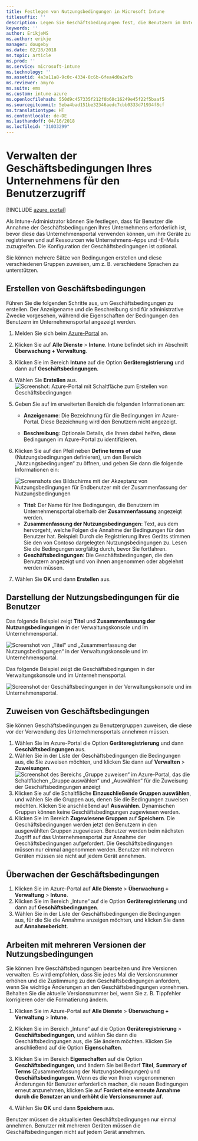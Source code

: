 ```yaml
---
title: Festlegen von Nutzungsbedingungen in Microsoft Intune
titlesuffix: ''
description: Legen Sie Geschäftsbedingungen fest, die Benutzern im Unternehmensportal für Intune angezeigt werden.
keywords: ''
author: ErikjeMS
ms.author: erikje
manager: dougeby
ms.date: 02/28/2018
ms.topic: article
ms.prod: ''
ms.service: microsoft-intune
ms.technology: ''
ms.assetid: 4a3a11a8-9c0c-4334-8c6b-6fea4d0a2efb
ms.reviewer: amyro
ms.suite: ems
ms.custom: intune-azure
ms.openlocfilehash: 550d9c457335f212f0b60c16249e45f22f5baaf5
ms.sourcegitcommit: 5eba4bad151be32346aedc7cbb0333d71934f8cf
ms.translationtype: HT
ms.contentlocale: de-DE
ms.lasthandoff: 04/16/2018
ms.locfileid: "31033299"
---
```

# <a name="manage-your-companys-terms-and-conditions-for-user-access"></a>Verwalten der Geschäftsbedingungen Ihres Unternehmens für den Benutzerzugriff

[!INCLUDE [azure_portal](./includes/azure_portal.md)]

Als Intune-Administrator können Sie festlegen, dass für Benutzer die Annahme der Geschäftsbedingungen Ihres Unternehmens erforderlich ist, bevor diese das Unternehmensportal verwenden können, um ihre Geräte zu registrieren und auf Ressourcen wie Unternehmens-Apps und -E-Mails zuzugreifen. Die Konfiguration der Geschäftsbedingungen ist optional.

Sie können mehrere Sätze von Bedingungen erstellen und diese verschiedenen Gruppen zuweisen, um z. B. verschiedene Sprachen zu unterstützen.

## <a name="create-terms-and-conditions"></a>Erstellen von Geschäftsbedingungen
Führen Sie die folgenden Schritte aus, um Geschäftsbedingungen zu erstellen. Der Anzeigename und die Beschreibung sind für administrative Zwecke vorgesehen, während die Eigenschaften der Bedingungen den Benutzern im Unternehmensportal angezeigt werden.

1. Melden Sie sich beim [Azure-Portal](https://portal.azure.com) an.
2. Klicken Sie auf **Alle Dienste** > **Intune**. Intune befindet sich im Abschnitt **Überwachung + Verwaltung**.
3. Klicken Sie im Bereich **Intune** auf die Option **Geräteregistrierung** und dann auf **Geschäftsbedingungen**.
2. Wählen Sie **Erstellen** aus.
![Screenshot: Azure-Portal mit Schaltfläche zum Erstellen von Geschäftsbedingungen](media/terms-create-terms.png)
3. Geben Sie auf im erweiterten Bereich die folgenden Informationen an:

   - **Anzeigename**: Die Bezeichnung für die Bedingungen im Azure-Portal. Diese Bezeichnung wird den Benutzern nicht angezeigt.

   - **Beschreibung**: Optionale Details, die Ihnen dabei helfen, diese Bedingungen im Azure-Portal zu identifizieren.

4. Klicken Sie auf den Pfeil neben **Define terms of use** (Nutzungsbedingungen definieren), um den Bereich „Nutzungsbedingungen“ zu öffnen, und geben Sie dann die folgende Informationen ein:

   ![Screenshots des Bildschirms mit der Akzeptanz von Nutzungsbedingungen für Endbenutzer mit der Zusammenfassung der Nutzungsbedingungen](./media/terms-summary-create.png)

   - **Titel**: Der Name für Ihre Bedingungen, die Benutzern im Unternehmensportal oberhalb der **Zusammenfassung** angezeigt werden.
   - **Zusammenfassung der Nutzungsbedingungen**: Text, aus dem hervorgeht, welche Folgen die Annahme der Bedingungen für den Benutzer hat. Beispiel: Durch die Registrierung Ihres Geräts stimmen Sie den von Contoso dargelegten Nutzungsbedingungen zu. Lesen Sie die Bedingungen sorgfältig durch, bevor Sie fortfahren.
   - **Geschäftsbedingungen**: Die Geschäftsbedingungen, die den Benutzern angezeigt und von ihnen angenommen oder abgelehnt werden müssen.

5. Wählen Sie **OK** und dann **Erstellen** aus.

## <a name="see-how-terms-are-displayed-to-your-users"></a>Darstellung der Nutzungsbedingungen für die Benutzer
Das folgende Beispiel zeigt **Titel** und **Zusammenfassung der Nutzungsbedingungen** in der Verwaltungskonsole und im Unternehmensportal.

![Screenshot von „Titel“ und „Zusammenfassung der Nutzungsbedingungen“ in der Verwaltungskonsole und im Unternehmensportal.](./media/terms-summary-terms.png)

Das folgende Beispiel zeigt die Geschäftsbedingungen in der Verwaltungskonsole und im Unternehmensportal.

![Screenshot der Geschäftsbedingungen in der Verwaltungskonsole und im Unternehmensportal.](./media/terms-properties-terms.png)

## <a name="assign-terms-and-conditions"></a>Zuweisen von Geschäftsbedingungen

Sie können Geschäftsbedingungen zu Benutzergruppen zuweisen, die diese vor der Verwendung des Unternehmensportals annehmen müssen.

1. Wählen Sie im Azure-Portal die Option **Geräteregistrierung** und dann **Geschäftsbedingungen** aus.
2. Wählen Sie in der Liste der Geschäftsbedingungen die Bedingungen aus, die Sie zuweisen möchten, und klicken Sie dann auf **Verwalten** > **Zuweisungen**.
![Screenshot des Bereichs „Gruppe zuweisen“ im Azure-Portal, das die Schaltflächen „Gruppe auswählen“ und „Auswählen“ für die Zuweisung der Geschäftsbedingungen anzeigt](media/terms-assign-groups.png)
3. Klicken Sie auf die Schaltfläche **Einzuschließende Gruppen auswählen**, und wählen Sie die Gruppen aus, denen Sie die Bedingungen zuweisen möchten. Klicken Sie anschließend auf **Auswählen**. Dynamischen Gruppen können keine Geschäftsbedingungen zugewiesen werden.
4. Klicken Sie im Bereich **Zugewiesene Gruppen** auf **Speichern**.  Die Geschäftsbedingungen werden jetzt den Benutzern in den ausgewählten Gruppen zugewiesen. Benutzer werden beim nächsten Zugriff auf das Unternehmensportal zur Annahme der Geschäftsbedingungen aufgefordert. Die Geschäftsbedingungen müssen nur einmal angenommen werden. Benutzer mit mehreren Geräten müssen sie nicht auf jedem Gerät annehmen.


## <a name="monitor-terms-and-conditions"></a>Überwachen der Geschäftsbedingungen

1. Klicken Sie im Azure-Portal auf **Alle Dienste** > **Überwachung + Verwaltung** > **Intune**. 
1. Klicken Sie im Bereich „Intune“ auf die Option **Geräteregistrierung** und dann auf **Geschäftsbedingungen**.
2. Wählen Sie in der Liste der Geschäftsbedingungen die Bedingungen aus, für die Sie die Annahme anzeigen möchten, und klicken Sie dann auf **Annahmebericht**.

## <a name="work-with-multiple-versions-of-terms-and-conditions"></a>Arbeiten mit mehreren Versionen der Nutzungsbedingungen
Sie können Ihre Geschäftsbedingungen bearbeiten und ihre Versionen verwalten. Es wird empfohlen, dass Sie jedes Mal die Versionsnummer erhöhen und die Zustimmung zu den Geschäftsbedingungen anfordern, wenn Sie wichtige Änderungen an den Geschäftsbedingungen vornehmen. Behalten Sie die aktuelle Versionsnummer bei, wenn Sie z. B. Tippfehler korrigieren oder die Formatierung ändern.

1. Klicken Sie im Azure-Portal auf **Alle Dienste** > **Überwachung + Verwaltung** > **Intune**.

2. Klicken Sie im Bereich „Intune“ auf die Option **Geräteregistrierung** > **Geschäftsbedingungen**, und wählen Sie dann die Geschäftsbedingungen aus, die Sie ändern möchten. Klicken Sie anschließend auf die Option **Eigenschaften**.

4. Klicken Sie im Bereich **Eigenschaften** auf die Option **Geschäftsbedingungen**, und ändern Sie bei Bedarf **Titel**, **Summary of Terms** (Zusammenfassung der Nutzungsbedingungen) und **Geschäftsbedingungen**. Wenn es die von Ihnen vorgenommenen Änderungen für Benutzer erforderlich machen, die neuen Bedingungen erneut anzunehmen, klicken Sie auf **Fordert eine erneute Annahme durch die Benutzer an und erhöht die Versionsnummer auf**.

4.  Wählen Sie **OK** und dann **Speichern** aus.

Benutzer müssen die aktualisierten Geschäftsbedingungen nur einmal annehmen. Benutzer mit mehreren Geräten müssen die Geschäftsbedingungen nicht auf jedem Gerät annehmen.
